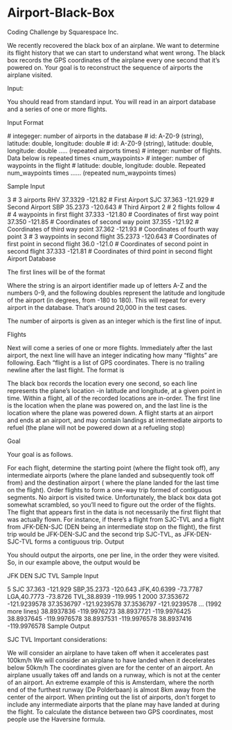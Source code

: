 # Airport-Black-Box
Coding Challenge by Squarespace Inc.

We recently recovered the black box of an airplane. We want to determine its flight history that we can start to understand what went wrong. The black box records the GPS coordinates of the airplane every one second that it’s powered on. Your goal is to reconstruct the sequence of airports the airplane visited.

Input:

You should read from standard input. You will read in an airport database and a series of one or more flights.

Input Format

  <airports>                      # integeger: number of airports in the database
  <id> <latitude> <longitude>	  # id: A-Z0-9 (string), latitude: double, longitude: double
  <id> <latitude> <longitude>	  # id: A-Z0-9 (string), latitude: double, longitude: double
  ….. (repeated airports times)
  <flights>                       # integer: number of flights. Data below is repeated <flight> times
  <num_waypoints>                 # integer: number of waypoints in the flight
  <latitude> <longitude>          # latitude: double, longitude: double. Repeated num_waypoints times
  …… (repeated num_waypoints times)

Sample Input

3					# 3 airports
RHV 37.3329 -121.82			# First Airport
SJC 37.363 -121.929			# Second Airport
SBP 35.2373 -120.643		        # Third Airport
2					# 2 flights follow
4					# 4 waypoints in first flight
37.333 -121.80			        # Coordinates of first way point
37.350 -121.85			        # Coordinates of second way point
37.355 -121.92			        # Coordinates of third way point
37.362 -121.93			        # Coordinates of fourth way point
3					# 3 waypoints in second flight
35.2373 -120.643			# Coordinates of first point in second flight
36.0 -121.0				# Coordinates of second point in second flight
37.333 -121.81			        # Coordinates of third point in second flight
Airport Database

The first lines will be of the format

<string> <double> <double>
Where the string is an airport identifier made up of letters A-Z and the numbers 0-9, and the following doubles represent the latitude and longitude of the airport (in degrees, from -180 to 180). This will repeat for every airport in the database. That’s around 20,000 in the test cases.

The number of airports is given as an integer which is the first line of input.

Flights

Next will come a series of one or more flights. Immediately after the last airport, the next line will have an integer indicating how many “flights” are following. Each “flight is a list of GPS coordinates. There is no trailing newline after the last flight. The format is

<double> <double>
<double> <double>
The black box records the location every one second, so each line represents the plane’s location -in latitude and longitude, at a given point in time. Within a flight, all of the recorded locations are in-order. The first line is the location when the plane was powered on, and the last line is the location where the plane was powered down. A flight starts at an airport and ends at an airport, and may contain landings at intermediate airports to refuel (the plane will not be powered down at a refueling stop)

Goal

Your goal is as follows.

For each flight, determine the starting point (where the flight took off), any intermediate airports (where the plane landed and subsequently took off from) and the destination airport ( where the plane landed for the last time on the flight).
Order flights to form a one-way trip formed of contiguous segments. No airport is visited twice. Unfortunately, the black box data got somewhat scrambled, so you’ll need to figure out the order of the flights. The flight that appears first in the data is not necessarily the first flight that was actually flown. For instance, if there’s a flight from SJC-TVL and a flight from JFK-DEN-SJC (DEN being an intermediate stop on the flight), the first trip would be JFK-DEN-SJC and the second trip SJC-TVL, as JFK-DEN-SJC-TVL forms a contiguous trip.
Output

You should output the airports, one per line, in the order they were visited. So, in our example above, the output would be

JFK
DEN
SJC
TVL
Sample Input

5
SJC 37.363 -121.929
SBP,35.2373 -120.643
JFK,40.6399 -73.7787
LGA,40.7773 -73.8726
TVL,38.8939 -119.995
1
2000
37.353672 -121.9239578
37.3536797 -121.9239578
37.3536797 -121.9239578
... (1992 more lines)
38.8937836 -119.9976273
38.8937721 -119.9976425
38.8937645 -119.9976578
38.8937531 -119.9976578
38.8937416 -119.9976578
Sample Output

SJC
TVL
Important considerations:

We will consider an airplane to have taken off when it accelerates past 100km/h
We will consider an airplane to have landed when it decelerates below 50km/h
The coordinates given are for the center of an airport. An airplane usually takes off and lands on a runway, which is not at the center of an airport. An extreme example of this is Amsterdam, where the north end of the furthest runway (De Polderbaan) is almost 8km away from the center of the airport.
When printing out the list of airports, don't forget to include any intermediate airports that the plane may have landed at during the flight.
To calculate the distance between two GPS coordinates, most people use the Haversine formula.
